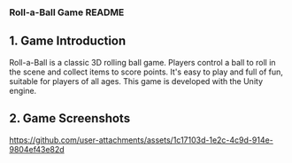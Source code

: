 
### Roll-a-Ball Game README
## 1. Game Introduction
Roll-a-Ball is a classic 3D rolling ball game. Players control a ball to roll in the scene and collect items to score points. It's easy to play and full of fun, suitable for players of all ages. This game is developed with the Unity engine.
## 2. Game Screenshots
https://github.com/user-attachments/assets/1c17103d-1e2c-4c9d-914e-9804ef43e82d

